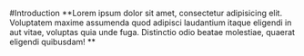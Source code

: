 #Introduction
**Lorem ipsum dolor sit amet, consectetur adipisicing elit. Voluptatem maxime assumenda quod adipisci laudantium itaque eligendi in aut vitae, voluptas quia unde fuga. Distinctio odio beatae molestiae, quaerat eligendi quibusdam!
**
